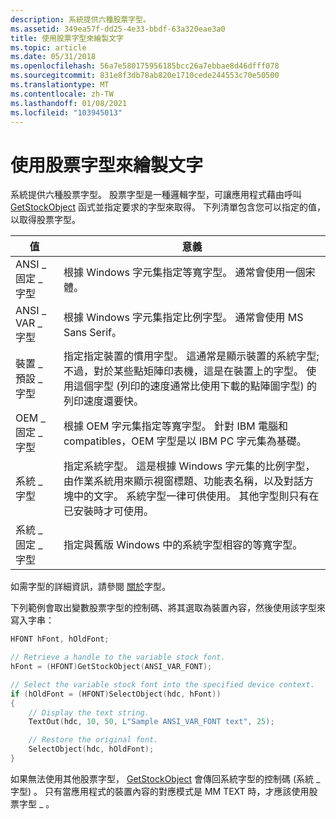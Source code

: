 ```yaml
---
description: 系統提供六種股票字型。
ms.assetid: 349ea57f-dd25-4e33-bbdf-63a320eae3a0
title: 使用股票字型來繪製文字
ms.topic: article
ms.date: 05/31/2018
ms.openlocfilehash: 56a7e580175956185bcc26a7ebbae8d46dfff078
ms.sourcegitcommit: 831e8f3db78ab820e1710cede244553c70e50500
ms.translationtype: MT
ms.contentlocale: zh-TW
ms.lasthandoff: 01/08/2021
ms.locfileid: "103945013"
---
```

# <a name="using-a-stock-font-to-draw-text"></a>使用股票字型來繪製文字

系統提供六種股票字型。 股票字型是一種邏輯字型，可讓應用程式藉由呼叫 [GetStockObject](/windows/desktop/api/Wingdi/nf-wingdi-getstockobject) 函式並指定要求的字型來取得。 下列清單包含您可以指定的值，以取得股票字型。



| 值                 | 意義                                                                                                                                                                                                                                                                                         |
|-----------------------|-------------------------------------------------------------------------------------------------------------------------------------------------------------------------------------------------------------------------------------------------------------------------------------------------|
| ANSI \_ 固定 \_ 字型     | 根據 Windows 字元集指定等寬字型。 通常會使用一個宋體。                                                                                                                                                                                                |
| ANSI \_ VAR \_ 字型       | 根據 Windows 字元集指定比例字型。 通常會使用 MS Sans Serif。                                                                                                                                                                                              |
| 裝置 \_ 預設 \_ 字型 | 指定指定裝置的慣用字型。 這通常是顯示裝置的系統字型;不過，對於某些點矩陣印表機，這是在裝置上的字型。 使用這個字型 (列印的速度通常比使用下載的點陣圖字型) 的列印速度還要快。    |
| OEM \_ 固定 \_ 字型      | 根據 OEM 字元集指定等寬字型。 針對 IBM 電腦和 compatibles，OEM 字型是以 IBM PC 字元集為基礎。                                                                                                                                                 |
| 系統 \_ 字型          | 指定系統字型。 這是根據 Windows 字元集的比例字型，由作業系統用來顯示視窗標題、功能表名稱，以及對話方塊中的文字。 系統字型一律可供使用。 其他字型則只有在已安裝時才可使用。 |
| 系統 \_ 固定 \_ 字型   | 指定與舊版 Windows 中的系統字型相容的等寬字型。                                                                                                                                                                                                        |



 

如需字型的詳細資訊，請參閱 [關於](about-fonts.md)字型。

下列範例會取出變數股票字型的控制碼、將其選取為裝置內容，然後使用該字型來寫入字串：


```C++
HFONT hFont, hOldFont; 

// Retrieve a handle to the variable stock font.  
hFont = (HFONT)GetStockObject(ANSI_VAR_FONT); 

// Select the variable stock font into the specified device context. 
if (hOldFont = (HFONT)SelectObject(hdc, hFont)) 
{
    // Display the text string.  
    TextOut(hdc, 10, 50, L"Sample ANSI_VAR_FONT text", 25); 

    // Restore the original font.        
    SelectObject(hdc, hOldFont); 
}
```



如果無法使用其他股票字型， [GetStockObject](/windows/desktop/api/Wingdi/nf-wingdi-getstockobject) 會傳回系統字型的控制碼 (系統 \_ 字型) 。 只有當應用程式的裝置內容的對應模式是 MM TEXT 時，才應該使用股票字型 \_ 。

 

 



